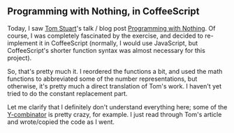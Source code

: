 ## Programming with Nothing, in CoffeeScript

Today, I saw [Tom Stuart](http://experthuman.com/programming-with-nothing)'s talk / blog post [Programming with Nothing](http://experthuman.com/programming-with-nothing). Of course, I was completely fascinated by the exercise, and decided to re-implement it in CoffeeScript (normally, I would use JavaScript, but CoffeeScript's shorter function syntax was almost necessary for this project). 

So, that's pretty much it. I reordered the functions a bit, and used the math functions to abbreviated some of the number representations, but otherwise, it's pretty much a direct translation of Tom's work. I haven't yet tried to do the constant replacement part.

Let me clarify that I definitely don't understand everything here; some of the [Y-combinator](https://en.wikipedia.org/wiki/Fixed-point_combinator) is pretty crazy, for example. I just read through Tom's article and wrote/copied the code as I went.

